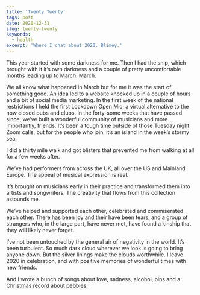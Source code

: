 ```yaml
---
title: 'Twenty Twenty'
tags: post
date: 2020-12-31
slug: twenty-twenty
keywords:
  - health
excerpt: 'Where I chat about 2020. Blimey.'
---
```


This year started with some darkness for me. Then I had the snip, which brought with it it’s own darkness and a couple of pretty uncomfortable months leading up to March. March.

We all know what happened in March but for me it was the start of something good. An idea led to a website knocked up in a couple of hours and a bit of social media marketing. In the first week of the national restrictions I held the first Lockdown Open Mic; a virtual alternative to the now closed pubs and clubs. In the forty-some weeks that have passed since, we’ve built a wonderful community of musicians and more importantly, friends. It’s been a tough time outside of those Tuesday night Zoom calls, but for the people who join, it’s an island in the week’s stormy sea.

I did a thirty mile walk and got blisters that prevented me from walking at all for a few weeks after.

We’ve had performers from across the UK, all over the US and Mainland Europe. The appeal of musical expression is real.

It’s brought on musicians early in their practice and transformed them into artists and songwriters. The creativity that flows from this collection astounds me.

We’ve helped and supported each other, celebrated and commiserated each other. There has been joy and their have been tears, and a group of strangers who, in the large part, have never met, have found a kinship that they will likely never forget.

I’ve not been untouched by the general air of negativity in the world. It’s been turbulent. So much dark cloud wherever we look is going to bring anyone down. But the silver linings make the clouds worthwhile. I leave 2020 in celebration, and with positive memories of wonderful times with new friends.

And I wrote a bunch of songs about love, sadness, alcohol, bins and a Christmas record about pebbles.
